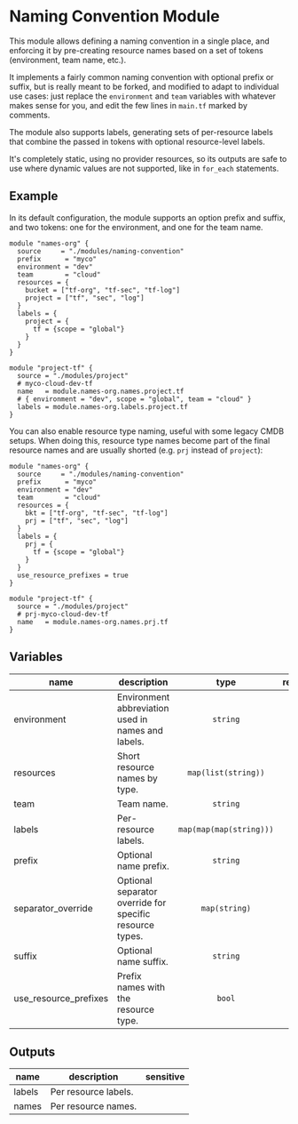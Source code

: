 # Naming Convention Module

This module allows defining a naming convention in a single place, and enforcing it by pre-creating resource names based on a set of tokens (environment, team name, etc.).

It implements a fairly common naming convention with optional prefix or suffix, but is really meant to be forked, and modified to adapt to individual use cases: just replace the `environment` and `team` variables with whatever makes sense for you, and edit the few lines in `main.tf` marked by comments.

The module also supports labels, generating sets of per-resource labels that combine the passed in tokens with optional resource-level labels.

It's completely static, using no provider resources, so its outputs are safe to use where dynamic values are not supported, like in `for_each` statements.

## Example

In its default configuration, the module supports an option prefix and suffix, and two tokens: one for the environment, and one for the team name.

```hcl
module "names-org" {
  source     = "./modules/naming-convention"
  prefix      = "myco"
  environment = "dev"
  team        = "cloud"
  resources = {
    bucket = ["tf-org", "tf-sec", "tf-log"]
    project = ["tf", "sec", "log"]
  }
  labels = {
    project = {
      tf = {scope = "global"}
    }
  }
}

module "project-tf" {
  source = "./modules/project"
  # myco-cloud-dev-tf
  name   = module.names-org.names.project.tf
  # { environment = "dev", scope = "global", team = "cloud" }
  labels = module.names-org.labels.project.tf
}
```

You can also enable resource type naming, useful with some legacy CMDB setups. When doing this, resource type names become part of the final resource names and are usually shorted (e.g. `prj` instead of `project`):

```hcl
module "names-org" {
  source     = "./modules/naming-convention"
  prefix      = "myco"
  environment = "dev"
  team        = "cloud"
  resources = {
    bkt = ["tf-org", "tf-sec", "tf-log"]
    prj = ["tf", "sec", "log"]
  }
  labels = {
    prj = {
      tf = {scope = "global"}
    }
  }
  use_resource_prefixes = true
}

module "project-tf" {
  source = "./modules/project"
  # prj-myco-cloud-dev-tf
  name   = module.names-org.names.prj.tf
}
```


<!-- BEGIN TFDOC -->

## Variables

| name | description | type | required | default |
|---|---|:---:|:---:|:---:|
| environment | Environment abbreviation used in names and labels. | <code>string</code> | ✓ |  |
| resources | Short resource names by type. | <code>map&#40;list&#40;string&#41;&#41;</code> | ✓ |  |
| team | Team name. | <code>string</code> | ✓ |  |
| labels | Per-resource labels. | <code>map&#40;map&#40;map&#40;string&#41;&#41;&#41;</code> |  | <code>&#123;&#125;</code> |
| prefix | Optional name prefix. | <code>string</code> |  | <code>null</code> |
| separator_override | Optional separator override for specific resource types. | <code>map&#40;string&#41;</code> |  | <code>&#123;&#125;</code> |
| suffix | Optional name suffix. | <code>string</code> |  | <code>null</code> |
| use_resource_prefixes | Prefix names with the resource type. | <code>bool</code> |  | <code>false</code> |

## Outputs

| name | description | sensitive |
|---|---|:---:|
| labels | Per resource labels. |  |
| names | Per resource names. |  |

<!-- END TFDOC -->

